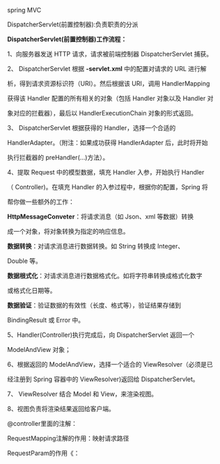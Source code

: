spring MVC

DispatcherServlet(前置控制器):负责职责的分派

**DispatcherServlet(前置控制器)工作流程：**

1、向服务器发送 HTTP 请求，请求被前端控制器 DispatcherServlet 捕获。

2、 DispatcherServlet 根据 **-servlet.xml** 中的配置对请求的 URL 进行解

析，得到请求资源标识符（URI）。然后根据该 URI，调用 HandlerMapping

获得该 Handler 配置的所有相关的对象（包括 Handler 对象以及 Handler 对

象对应的拦截器），最后以 HandlerExecutionChain 对象的形式返回。

3、 DispatcherServlet 根据获得的 Handler，选择一个合适的

HandlerAdapter。（附注：如果成功获得 HandlerAdapter 后，此时将开始

执行拦截器的 preHandler(...)方法）。

4、提取 Request 中的模型数据，填充 Handler 入参，开始执行 Handler

（ Controller)。在填充 Handler 的入参过程中，根据你的配置，Spring 将

帮你做一些额外的工作：

**HttpMessageConveter**：将请求消息（如 Json、xml 等数据）转换

成一个对象，将对象转换为指定的响应信息。

**数据转换**：对请求消息进行数据转换。如 String 转换成 Integer、

Double 等。

**数据根式化**：对请求消息进行数据格式化。如将字符串转换成格式化数字

或格式化日期等。

**数据验证**：验证数据的有效性（长度、格式等），验证结果存储到

BindingResult 或 Error 中。

5、Handler(Controller)执行完成后，向 DispatcherServlet 返回一个

ModelAndView 对象；

6、根据返回的 ModelAndView，选择一个适合的 ViewResolver（必须是已

经注册到 Spring 容器中的 ViewResolver)返回给 DispatcherServlet。

7、 ViewResolver 结合 Model 和 View，来渲染视图。

8、视图负责将渲染结果返回给客户端。

@controller里面的注解：

RequestMapping注解的作用：映射请求路径

RequestParam的作用《：